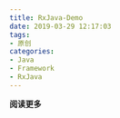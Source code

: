```yaml
---
title: RxJava-Demo
date: 2019-03-29 12:17:03
tags: 
- 原创
categories: 
- Java
- Framework
- RxJava
---
```


__阅读更多__

<!--more-->

